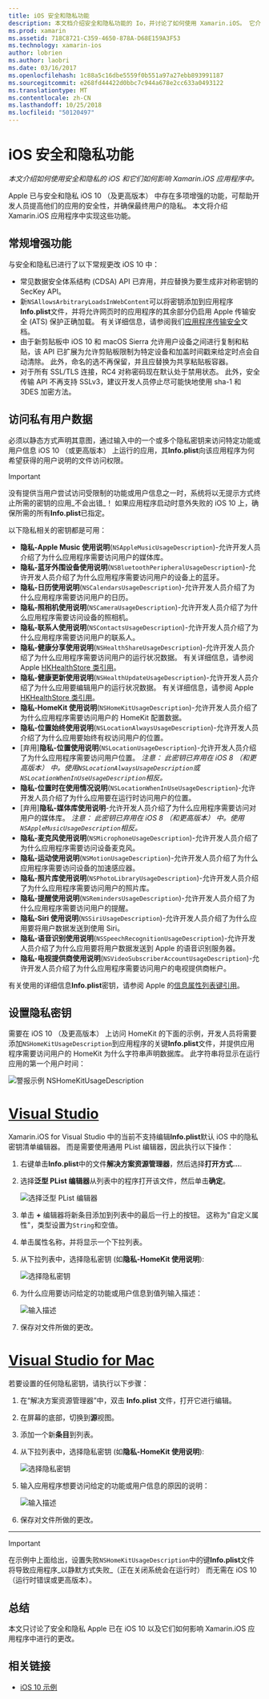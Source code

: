 ```yaml
---
title: iOS 安全和隐私功能
description: 本文档介绍安全和隐私功能的 Io，并讨论了如何使用 Xamarin.iOS。 它介绍了 iOS 10 和如何访问私有用户数据中所做的更新。
ms.prod: xamarin
ms.assetid: 718C8721-C359-4650-878A-D68E159A3F53
ms.technology: xamarin-ios
author: lobrien
ms.author: laobri
ms.date: 03/16/2017
ms.openlocfilehash: 1c88a5c16dbe5559f0b551a97a27ebb893991187
ms.sourcegitcommit: e268fd44422d0bbc7c944a678e2cc633a0493122
ms.translationtype: MT
ms.contentlocale: zh-CN
ms.lasthandoff: 10/25/2018
ms.locfileid: "50120497"
---
```

# <a name="ios-security-and-privacy-features"></a>iOS 安全和隐私功能

_本文介绍如何使用安全和隐私的 iOS 和它们如何影响 Xamarin.iOS 应用程序中。_

Apple 已与安全和隐私 iOS 10 （及更高版本） 中存在多项增强的功能，可帮助开发人员提高他们的应用的安全性，并确保最终用户的隐私。 本文将介绍 Xamarin.iOS 应用程序中实现这些功能。
    
<a name="General-Enhancements" />

## <a name="general-enhancements"></a>常规增强功能

与安全和隐私已进行了以下常规更改 iOS 10 中：

- 常见数据安全体系结构 (CDSA) API 已弃用，并应替换为要生成非对称密钥的 SecKey API。
- 新`NSAllowsArbitraryLoadsInWebContent`可以将密钥添加到应用程序**Info.plist**文件，并将允许网页时的应用程序的其余部分仍启用 Apple 传输安全 (ATS) 保护正确加载。 有关详细信息，请参阅我们[应用程序传输安全](~/ios/app-fundamentals/ats.md)文档。
- 由于新剪贴板中 iOS 10 和 macOS Sierra 允许用户设备之间进行复制和粘贴，该 API 已扩展为允许剪贴板限制为特定设备和加盖时间戳来给定时点会自动清除。 此外，命名的选不再保留，并且应替换为共享粘贴板容器。
- 对于所有 SSL/TLS 连接，RC4 对称密码现在默认处于禁用状态。 此外，安全传输 API 不再支持 SSLv3，建议开发人员停止尽可能快地使用 sha-1 和 3DES 加密方法。

<a name="Accessing-Private-User-Data" />

## <a name="accessing-private-user-data"></a>访问私有用户数据

必须以静态方式声明其意图，通过输入中的一个或多个隐私密钥来访问特定功能或用户信息 iOS 10 （或更高版本） 上运行的应用，其**Info.plist**向该应用程序为何希望获得的用户说明的文件访问权限。

> [!IMPORTANT]
> 没有提供当用户尝试访问受限制的功能或用户信息之一时，系统将以无提示方式终止所需的密钥的应用_不会出错_！ 如果应用程序启动时意外失败的 iOS 10 上，确保所需的所有**Info.plist**已指定。

以下隐私相关的密钥都是可用：

- **隐私-Apple Music 使用说明**(`NSAppleMusicUsageDescription`)-允许开发人员介绍了为什么应用程序需要访问用户的媒体库。
- **隐私-蓝牙外围设备使用说明**(`NSBluetoothPeripheralUsageDescription`)-允许开发人员介绍了为什么应用程序需要访问用户的设备上的蓝牙。
- **隐私-日历使用说明**(`NSCalendarsUsageDescription`)-允许开发人员介绍了为什么应用程序需要访问用户的日历。
- **隐私-照相机使用说明**(`NSCameraUsageDescription`)-允许开发人员介绍了为什么应用程序需要访问设备的照相机。
- **隐私-联系人使用说明**(`NSContactsUsageDescription`)-允许开发人员介绍了为什么应用程序需要访问用户的联系人。
- **隐私-健康分享使用说明**(`NSHealthShareUsageDescription`)-允许开发人员介绍了为什么应用程序需要访问用户的运行状况数据。 有关详细信息，请参阅 Apple [HKHealthStore 类引用](https://developer.apple.com/reference/healthkit/hkhealthstore)。
- **隐私-健康更新使用说明**(`NSHealthUpdateUsageDescription`)-允许开发人员介绍了为什么应用要编辑用户的运行状况数据。 有关详细信息，请参阅 Apple [HKHealthStore 类引用](https://developer.apple.com/reference/healthkit/hkhealthstore)。
- **隐私-HomeKit 使用说明**(`NSHomeKitUsageDescription`)-允许开发人员介绍了为什么应用程序需要访问用户的 HomeKit 配置数据。
- **隐私-位置始终使用说明**(`NSLocationAlwaysUsageDescription`)-允许开发人员介绍了为什么应用要始终有权访问用户的位置。
- [弃用]**隐私-位置使用说明**(`NSLocationUsageDescription`)-允许开发人员介绍了为什么应用程序需要访问用户位置。 *注意： 此密钥已弃用在 iOS 8 （和更高版本） 中。使用`NSLocationAlwaysUsageDescription`或`NSLocationWhenInUseUsageDescription`相反。*
- **隐私-位置时在使用情况说明**(`NSLocationWhenInUseUsageDescription`)-允许开发人员介绍了为什么应用要在运行时访问用户的位置。
- [弃用]**隐私-媒体库使用说明**-允许开发人员介绍了为什么应用程序需要访问对用户的媒体库。 *注意： 此密钥已弃用在 iOS 8 （和更高版本） 中。使用`NSAppleMusicUsageDescription`相反。*
- **隐私-麦克风使用说明**(`NSMicrophoneUsageDescription`)-允许开发人员介绍了为什么应用程序需要访问设备麦克风。
- **隐私-运动使用说明**(`NSMotionUsageDescription`)-允许开发人员介绍了为什么应用程序需要访问设备的加速感应器。
- **隐私-照片库使用说明**(`NSPhotoLibraryUsageDescription`)-允许开发人员介绍了为什么应用程序需要访问用户的照片库。
- **隐私-提醒使用说明**(`NSRemindersUsageDescription`)-允许开发人员介绍了为什么应用程序需要访问用户的提醒。
- **隐私-Siri 使用说明**(`NSSiriUsageDescription`)-允许开发人员介绍了为什么应用要将用户数据发送到使用 Siri。
- **隐私-语音识别使用说明**(`NSSpeechRecognitionUsageDescription`)-允许开发人员介绍了为什么应用要将用户数据发送到 Apple 的语音识别服务器。
- **隐私-电视提供商使用说明**(`NSVideoSubscriberAccountUsageDescription`)-允许开发人员介绍了为什么应用程序需要访问用户的电视提供商帐户。

有关使用的详细信息**Info.plist**密钥，请参阅 Apple 的[信息属性列表键引用](https://developer.apple.com/library/content/documentation/General/Reference/InfoPlistKeyReference/Introduction/Introduction.html#//apple_ref/doc/uid/TP40009248-SW1)。

<a name="Setting-Privacy-Keys" />

## <a name="setting-privacy-keys"></a>设置隐私密钥

需要在 iOS 10 （及更高版本） 上访问 HomeKit 的下面的示例，开发人员将需要添加`NSHomeKitUsageDescription`到应用程序的关键**Info.plist**文件，并提供应用程序需要访问用户的 HomeKit 为什么字符串声明数据库。 此字符串将显示在运行应用的第一个用户时间：

![警报示例 NSHomeKitUsageDescription](security-privacy-images/info01.png "示例 NSHomeKitUsageDescription 警报")

# <a name="visual-studiotabwindows"></a>[Visual Studio](#tab/windows)

Xamarin.iOS for Visual Studio 中的当前不支持编辑**Info.plist**默认 iOS 中的隐私密钥清单编辑器。 而是需要使用通用 PList 编辑器，因此执行以下操作：

1. 右键单击**Info.plist**中的文件**解决方案资源管理器**，然后选择**打开方式...**.
2. 选择**泛型 PList 编辑器**从列表中的程序打开该文件，然后单击**确定**。

    ![选择泛型 PList 编辑器](security-privacy-images/InfoEditorSelectionVs.png "选择泛型 PList 编辑器")
3. 单击 **+** 编辑器将新条目添加到列表中的最后一行上的按钮。 这称为"自定义属性"，类型设置为`String`和空值。
4. 单击属性名称，并将显示一个下拉列表。
5. 从下拉列表中，选择隐私密钥 (如**隐私-HomeKit 使用说明**): 

    ![选择隐私密钥](security-privacy-images/InfoPListEditorSelectKey.png "选择隐私密钥")
6. 为什么应用要访问给定的功能或用户信息到值列输入描述： 

    ![输入描述](security-privacy-images/InfoPListSetValue.png "输入的说明")
7. 保存对文件所做的更改。

# <a name="visual-studio-for-mactabmacos"></a>[Visual Studio for Mac](#tab/macos)

若要设置的任何隐私密钥，请执行以下步骤：

1. 在“解决方案资源管理器”中，双击 **Info.plist** 文件，打开它进行编辑。
2. 在屏幕的底部，切换到**源**视图。
3. 添加一个新**条目**到列表。
4. 从下拉列表中，选择隐私密钥 (如**隐私-HomeKit 使用说明**): 

    ![选择隐私密钥](security-privacy-images/info02.png "选择隐私密钥")
5. 输入应用程序想要访问给定的功能或用户信息的原因的说明： 

    ![输入描述](security-privacy-images/info03.png "输入的说明")
6. 保存对文件所做的更改。

-----

> [!IMPORTANT]
> 在示例中上面给出，设置失败`NSHomeKitUsageDescription`中的键**Info.plist**文件将导致应用程序_以静默方式失败_（正在关闭系统会在运行时） 而无需在 iOS 10 （运行时错误或更高版本）。

<a name="Summary" />

## <a name="summary"></a>总结

本文只讨论了安全和隐私 Apple 已在 iOS 10 以及它们如何影响 Xamarin.iOS 应用程序中进行的更改。

## <a name="related-links"></a>相关链接

- [iOS 10 示例](https://developer.xamarin.com/samples/ios/iOS10/)
